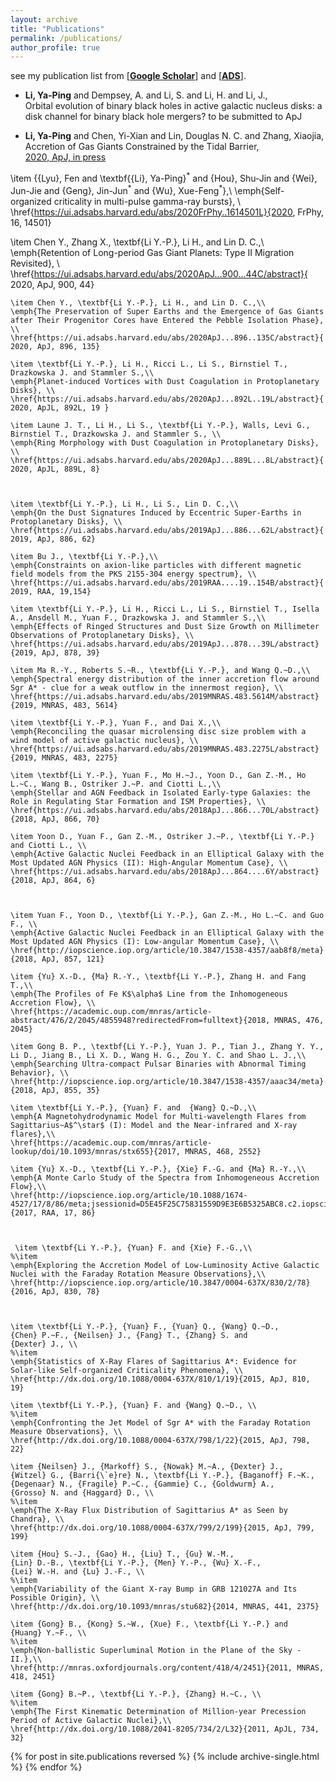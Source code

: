 ```yaml
---
layout: archive
title: "Publications"
permalink: /publications/
author_profile: true
---
```



see my publication list from [\[**Google Scholar**\]](https://scholar.google.com/citations?user=bGL6kUQAAAAJ&hl=en)
and [\[**ADS**\]](https://ui.adsabs.harvard.edu/user/libraries/PkFi6jPtRS-1GXEa9ugtGg).<br/>

* **Li, Ya-Ping** and Dempsey, A. and Li, S. and Li, H. and Li, J., <br/>
    Orbital evolution of binary black holes in active galactic nucleus disks: a disk channel for binary black hole mergers? to be submitted to ApJ

* **Li, Ya-Ping** and Chen, Yi-Xian and Lin, Douglas N. C. and Zhang, Xiaojia,<br/>
    Accretion of Gas Giants Constrained by the Tidal Barrier, <br/>
    [2020, ApJ, in press](https://ui.adsabs.harvard.edu/abs/2020arXiv201102869L)

\item {{Lyu}, Fen and \textbf{{Li}, Ya-Ping}$^*$ and {Hou}, Shu-Jin and {Wei}, Jun-Jie and
         {Geng}, Jin-Jun$^*$ and {Wu}, Xue-Feng$^*$},\\
    \emph{Self-organized criticality in multi-pulse gamma-ray bursts}, \\
    \href{https://ui.adsabs.harvard.edu/abs/2020FrPhy..1614501L}{2020, FrPhy, 16, 14501}

\item Chen Y., Zhang X., \textbf{Li Y.-P.}, Li H., and Lin D. C.,\\
    \emph{Retention of Long-period Gas Giant Planets: Type II Migration Revisited}, \\
    \href{https://ui.adsabs.harvard.edu/abs/2020ApJ...900...44C/abstract}{ 2020, ApJ, 900, 44}
    
    \item Chen Y., \textbf{Li Y.-P.}, Li H., and Lin D. C.,\\
    \emph{The Preservation of Super Earths and the Emergence of Gas Giants after Their Progenitor Cores have Entered the Pebble Isolation Phase}, \\
    \href{https://ui.adsabs.harvard.edu/abs/2020ApJ...896..135C/abstract}{ 2020, ApJ, 896, 135}

    \item \textbf{Li Y.-P.}, Li H., Ricci L., Li S., Birnstiel T.,  Drazkowska J. and Stammler S.,\\
    \emph{Planet-induced Vortices with Dust Coagulation in Protoplanetary Disks}, \\
    \href{https://ui.adsabs.harvard.edu/abs/2020ApJ...892L..19L/abstract}{ 2020, ApJL, 892L, 19 }
    
    \item Laune J. T., Li H., Li S., \textbf{Li Y.-P.}, Walls, Levi G., Birnstiel T., Drazkowska J. and Stammler S., \\
    \emph{Ring Morphology with Dust Coagulation in Protoplanetary Disks}, \\
    \href{https://ui.adsabs.harvard.edu/abs/2020ApJ...889L...8L/abstract}{ 2020, ApJL, 889L, 8}

   

    \item \textbf{Li Y.-P.}, Li H., Li S., Lin D. C.,\\
    \emph{On the Dust Signatures Induced by Eccentric Super-Earths in Protoplanetary Disks}, \\
    \href{https://ui.adsabs.harvard.edu/abs/2019ApJ...886...62L/abstract}{ 2019, ApJ, 886, 62}
    
    \item Bu J., \textbf{Li Y.-P.},\\
    \emph{Constraints on axion-like particles with different magnetic field models from the PKS 2155-304 energy spectrum}, \\
    \href{https://ui.adsabs.harvard.edu/abs/2019RAA....19..154B/abstract}{ 2019, RAA, 19,154}

    \item \textbf{Li Y.-P.}, Li H., Ricci L., Li S., Birnstiel T., Isella A., Ansdell M., Yuan F., Drazkowska J. and Stammler S.,\\
    \emph{Effects of Ringed Structures and Dust Size Growth on Millimeter Observations of Protoplanetary Disks}, \\
    \href{https://ui.adsabs.harvard.edu/abs/2019ApJ...878...39L/abstract}{2019, ApJ, 878, 39}

    \item Ma R.-Y., Roberts S.~R., \textbf{Li Y.-P.}, and Wang Q.~D.,\\
    \emph{Spectral energy distribution of the inner accretion flow around Sgr A* - clue for a weak outflow in the innermost region}, \\
    \href{https://ui.adsabs.harvard.edu/abs/2019MNRAS.483.5614M/abstract}{2019, MNRAS, 483, 5614}

    \item \textbf{Li Y.-P.}, Yuan F., and Dai X.,\\
    \emph{Reconciling the quasar microlensing disc size problem with a wind model of active galactic nucleus}, \\
    \href{https://ui.adsabs.harvard.edu/abs/2019MNRAS.483.2275L/abstract}{2019, MNRAS, 483, 2275}

    \item \textbf{Li Y.-P.}, Yuan F., Mo H.~J., Yoon D., Gan Z.-M., Ho L.~C., Wang B., Ostriker J.~P. and Ciotti L.,\\
    \emph{Stellar and AGN Feedback in Isolated Early-type Galaxies: the Role in Regulating Star Formation and ISM Properties}, \\
    \href{https://ui.adsabs.harvard.edu/abs/2018ApJ...866...70L/abstract}{2018, ApJ, 866, 70}

    \item Yoon D., Yuan F., Gan Z.-M., Ostriker J.~P., \textbf{Li Y.-P.} and Ciotti L., \\
    \emph{Active Galactic Nuclei Feedback in an Elliptical Galaxy with the Most Updated AGN Physics (II): High-Angular Momentum Case}, \\
    \href{https://ui.adsabs.harvard.edu/abs/2018ApJ...864....6Y/abstract}{2018, ApJ, 864, 6}



    \item Yuan F., Yoon D., \textbf{Li Y.-P.}, Gan Z.-M., Ho L.~C. and Guo F., \\
    \emph{Active Galactic Nuclei Feedback in an Elliptical Galaxy with the Most Updated AGN Physics (I): Low-angular Momentum Case}, \\
    \href{http://iopscience.iop.org/article/10.3847/1538-4357/aab8f8/meta}{2018, ApJ, 857, 121}

    \item {Yu} X.-D., {Ma} R.-Y., \textbf{Li Y.-P.}, Zhang H. and Fang T.,\\
    \emph{The Profiles of Fe K$\alpha$ Line from the Inhomogeneous Accretion Flow}, \\
    \href{https://academic.oup.com/mnras/article-abstract/476/2/2045/4855948?redirectedFrom=fulltext}{2018, MNRAS, 476, 2045}

    \item Gong B. P., \textbf{Li Y.-P.}, Yuan J. P., Tian J., Zhang Y. Y., Li D., Jiang B., Li X. D., Wang H. G., Zou Y. C. and Shao L. J.,\\
    \emph{Searching Ultra-compact Pulsar Binaries with Abnormal Timing Behavior}, \\
    \href{http://iopscience.iop.org/article/10.3847/1538-4357/aaac34/meta}{2018, ApJ, 855, 35}

    \item \textbf{Li Y.-P.}, {Yuan} F. and  {Wang} Q.~D.,\\
    \emph{A Magnetohydrodynamic Model for Multi-wavelength Flares from Sagittarius~A$^\star$ (I): Model and the Near-infrared and X-ray flares},\\
    \href{https://academic.oup.com/mnras/article-lookup/doi/10.1093/mnras/stx655}{2017, MNRAS, 468, 2552}

    \item {Yu} X.-D., \textbf{Li Y.-P.}, {Xie} F.-G. and {Ma} R.-Y.,\\
    \emph{A Monte Carlo Study of the Spectra from Inhomogeneous Accretion Flow},\\
    \href{http://iopscience.iop.org/article/10.1088/1674-4527/17/8/86/meta;jsessionid=D5E45F25C75831559D9E3E6B5325ABC8.c2.iopscience.cld.iop.org}{2017, RAA, 17, 86}

    

     \item \textbf{Li Y.-P.}, {Yuan} F. and {Xie} F.-G.,\\
    %\item
    \emph{Exploring the Accretion Model of Low-Luminosity Active Galactic Nuclei with the Faraday Rotation Measure Observations},\\
    \href{http://iopscience.iop.org/article/10.3847/0004-637X/830/2/78}{2016, ApJ, 830, 78}



    \item \textbf{Li Y.-P.}, {Yuan} F., {Yuan} Q., {Wang} Q.~D.,
	{Chen} P.~F., {Neilsen} J., {Fang} T., {Zhang} S. and
	{Dexter} J., \\
    %\item
    \emph{Statistics of X-Ray Flares of Sagittarius A*: Evidence for Solar-like Self-organized Criticality Phenomena}, \\
    \href{http://dx.doi.org/10.1088/0004-637X/810/1/19}{2015, ApJ, 810, 19}

    \item \textbf{Li Y.-P.}, {Yuan} F. and {Wang} Q.~D., \\
    %\item
    \emph{Confronting the Jet Model of Sgr A* with the Faraday Rotation Measure Observations}, \\
    \href{http://dx.doi.org/10.1088/0004-637X/798/1/22}{2015, ApJ, 798, 22}

    \item {Neilsen} J., {Markoff} S., {Nowak} M.~A., {Dexter} J.,
	{Witzel} G., {Barri{\`e}re} N., \textbf{Li Y.-P.}, {Baganoff} F.~K.,
	{Degenaar} N., {Fragile} P.~C., {Gammie} C., {Goldwurm} A.,
	{Grosso} N. and {Haggard} D., \\
    %\item
    \emph{The X-Ray Flux Distribution of Sagittarius A* as Seen by Chandra}, \\
    \href{http://dx.doi.org/10.1088/0004-637X/799/2/199}{2015, ApJ, 799, 199}

    \item {Hou} S.-J., {Gao} H., {Liu} T., {Gu} W.-M.,
	{Lin} D.-B., \textbf{Li Y.-P.}, {Men} Y.-P., {Wu} X.-F.,
	{Lei} W.-H. and {Lu} J.-F., \\
    %\item
    \emph{Variability of the Giant X-ray Bump in GRB 121027A and Its Possible Origin}, \\
    \href{http://dx.doi.org/10.1093/mnras/stu682}{2014, MNRAS, 441, 2375}

    \item {Gong} B., {Kong} S.~W., {Xue} F., \textbf{Li Y.-P.} and
	{Huang} Y.~F., \\
    %\item
    \emph{Non-ballistic Superluminal Motion in the Plane of the Sky - II.},\\
    \href{http://mnras.oxfordjournals.org/content/418/4/2451}{2011, MNRAS, 418, 2451}

    \item {Gong} B.~P., \textbf{Li Y.-P.}, {Zhang} H.~C., \\
    %\item
    \emph{The First Kinematic Determination of Million-year Precession Period of Active Galactic Nuclei},\\
    \href{http://dx.doi.org/10.1088/2041-8205/734/2/L32}{2011, ApJL, 734, 32}
    

{% for post in site.publications reversed %}
  {% include archive-single.html %}
{% endfor %}


